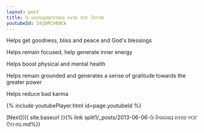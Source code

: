 ```yaml
---
layout: post
title: ଓଁ ଲଙ୍କାଧିଷ୍ଠାଅନାୟ ନମାହ ୧୦୮ ଟିମଏସ
youtubeId: 34jDPCV69Ck
---
```

 
 
Helps get goodness, bliss and peace and God's blessings
 
Helps remain focused, help generate inner energy 
 
Helps boost physical and mental health 
 
Helps remain grounded and generates a sense of gratitude towards the greater power 
 
Helps reduce bad karma
 
 
 
 


{% include youtubePlayer.html id=page.youtubeId %}
 
[Next]({{ site.baseurl }}{% link  split1/_posts/2013-06-06-ଓଁ ନିକାଜାୟ ନମାହ ୧୦୮ ଟିମଏସ.md%})
 
